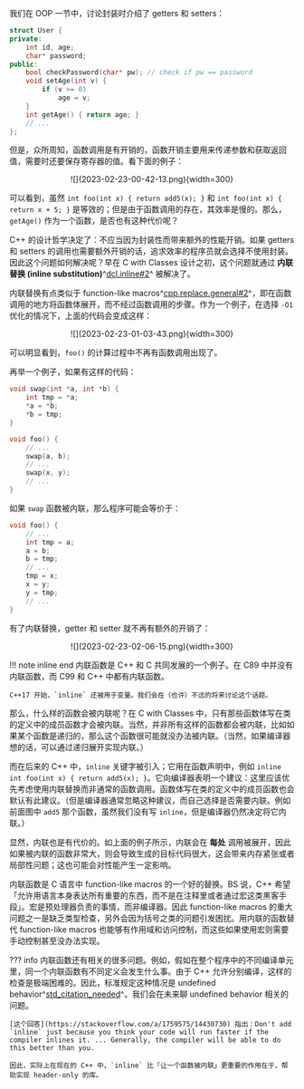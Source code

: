 我们在 OOP 一节中，讨论封装时介绍了 getters 和 setters：

```c++ linenums="1"
struct User {
private:
    int id, age;
    char* password;
public:
    bool checkPassword(char* pw); // check if pw == password
    void setAge(int v) {
        if (v >= 0)
            age = v;
    }
    int getAge() { return age; }
    // ...
};
```

但是，众所周知，函数调用是有开销的，函数开销主要用来传递参数和获取返回值，需要时还要保存寄存器的值。看下面的例子：

<center>![](2023-02-23-00-42-13.png){width=300}</center>

可以看到，虽然 `int foo(int x) { return add5(x); }` 和 `int foo(int x) { return x + 5; }` 是等效的；但是由于函数调用的存在，其效率是慢的。那么，`getAge()` 作为一个函数，是否也有这种代价呢？

C++ 的设计哲学决定了：不应当因为封装性而带来额外的性能开销。如果 getters 和 setters 的调用也需要额外开销的话，追求效率的程序员就会选择不使用封装。因此这个问题如何解决呢？早在 C with Classes 设计之初，这个问题就通过 **内联替换 (inline substitution)**^[dcl.inline#2](https://timsong-cpp.github.io/cppwp/n4868/dcl.inline#2)^ 被解决了。

内联替换有点类似于 function-like macros^[cpp.replace.general#2](https://timsong-cpp.github.io/cppwp/n4868/cpp.replace.general#2)^，即在函数调用的地方将函数体展开，而不经过函数调用的步骤。作为一个例子，在选择 `-O1` 优化的情况下，上面的代码会变成这样：

<center>![](2023-02-23-01-03-43.png){width=300}</center>

可以明显看到，`foo()` 的计算过程中不再有函数调用出现了。

再举一个例子，如果有这样的代码：

```c++
void swap(int *a, int *b) {
    int tmp = *a;
    *a = *b;
    *b = tmp;
}

void foo() {
    // ...
    swap(a, b);
    // ...
    swap(x, y);
    // ...
}
```

如果 `swap` 函数被内联，那么程序可能会等价于：

```c++
void foo() {
    // ...
    int tmp = a;
    a = b;
    b = tmp;
    // ...
    tmp = x;
    x = y;
    y = tmp;
    // ...
}
```

有了内联替换，getter 和 setter 就不再有额外的开销了：

<center>![](2023-02-23-02-06-15.png){width=300}</center>

!!! note inline end
    内联函数是 C++ 和 C 共同发展的一个例子。在 C89 中并没有内联函数，而 C99 和 C++ 中都有内联函数。

    C++17 开始，`inline` 还被用于变量。我们会在（也许）不远的将来讨论这个话题。

那么，什么样的函数会被内联呢？在 C with Classes 中，只有那些函数体写在类的定义中的成员函数才会被内联。当然，并非所有这样的函数都会被内联，比如如果某个函数是递归的，那么这个函数很可能就没办法被内联。（当然，如果编译器想的话，可以通过递归展开实现内联。）

而在后来的 C++ 中，`inline` 关键字被引入；它用在函数声明中，例如 `inline int foo(int x) { return add5(x); }`。它向编译器表明一个建议：这里应该优先考虑使用内联替换而非通常的函数调用。函数体写在类的定义中的成员函数也会默认有此建议。（但是编译器通常忽略这种建议，而自己选择是否需要内联。例如前面图中 `add5` 那个函数，虽然我们没有写 `inline`，但是编译器仍然决定将它内联。）

显然，内联也是有代价的。如上面的例子所示，内联会在 **每处** 调用被展开，因此如果被内联的函数非常大，则会导致生成的目标代码很大，这会带来内存紧张或者局部性问题；这也可能会对性能产生一定影响。

内联函数是 C 语言中 function-like macros 的一个好的替换。BS 说，C++ 希望「允许用语言本身表达所有重要的东西，而不是在注释里或者通过宏这类黑客手段」。宏是预处理器负责的事情，而非编译器。因此 function-like macros 的重大问题之一是缺乏类型检查，另外会因为括号之类的问题引发困扰。用内联的函数替代 function-like macros 也能够有作用域和访问控制，而这些如果使用宏则需要手动控制甚至没办法实现。

??? info
    内联函数还有相关的很多问题。例如，假如在整个程序中的不同编译单元里，同一个内联函数有不同定义会发生什么事。由于 C++ 允许分别编译，这样的检查是极端困难的。因此，标准规定这种情况是 undefined behavior^[std_citation_needed](../std_citation_needed)^。我们会在未来聊 undefined behavior 相关的问题。

    [这个回答](https://stackoverflow.com/a/1759575/14430730) 指出：Don't add `inline` just because you think your code will run faster if the compiler inlines it. ... Generally, the compiler will be able to do this better than you.

    因此，实际上在现在的 C++ 中，`inline` 比「让一个函数被内联」更重要的作用在于，帮助实现 header-only 的库。